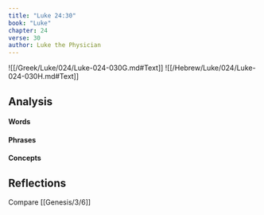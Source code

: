 ```yaml
---
title: "Luke 24:30"
book: "Luke"
chapter: 24
verse: 30
author: Luke the Physician
---
```

![[/Greek/Luke/024/Luke-024-030G.md#Text]]
![[/Hebrew/Luke/024/Luke-024-030H.md#Text]]

## Analysis

#### Words

#### Phrases

#### Concepts

## Reflections

Compare [[Genesis/3/6]]
